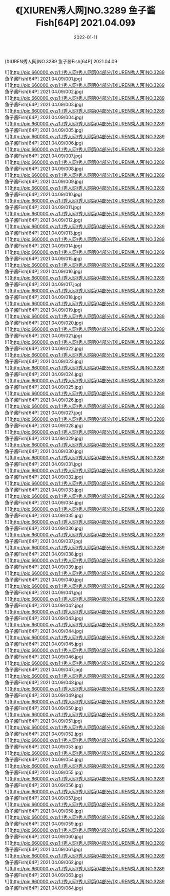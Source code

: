 ﻿---
layout: post
title:  《[XIUREN秀人网]NO.3289 鱼子酱Fish[64P] 2021.04.09》
date:   2022-01-11
img: http://pic.660000.xyz/1:/秀人网/秀人网第04部分/[XIUREN秀人网]NO.3289 鱼子酱Fish[64P] 2021.04.09/000.jpg
categories: [美女, 清纯, 唯美]
---

[XIUREN秀人网]NO.3289 鱼子酱Fish[64P] 2021.04.09

 ![](http://pic.660000.xyz/1:/秀人网/秀人网第04部分/[XIUREN秀人网]NO.3289 鱼子酱Fish[64P] 2021.04.09/001.jpg) <br>![](http://pic.660000.xyz/1:/秀人网/秀人网第04部分/[XIUREN秀人网]NO.3289 鱼子酱Fish[64P] 2021.04.09/002.jpg) <br>![](http://pic.660000.xyz/1:/秀人网/秀人网第04部分/[XIUREN秀人网]NO.3289 鱼子酱Fish[64P] 2021.04.09/003.jpg) <br>![](http://pic.660000.xyz/1:/秀人网/秀人网第04部分/[XIUREN秀人网]NO.3289 鱼子酱Fish[64P] 2021.04.09/004.jpg) <br>![](http://pic.660000.xyz/1:/秀人网/秀人网第04部分/[XIUREN秀人网]NO.3289 鱼子酱Fish[64P] 2021.04.09/005.jpg) <br>![](http://pic.660000.xyz/1:/秀人网/秀人网第04部分/[XIUREN秀人网]NO.3289 鱼子酱Fish[64P] 2021.04.09/006.jpg) <br>![](http://pic.660000.xyz/1:/秀人网/秀人网第04部分/[XIUREN秀人网]NO.3289 鱼子酱Fish[64P] 2021.04.09/007.jpg) <br>![](http://pic.660000.xyz/1:/秀人网/秀人网第04部分/[XIUREN秀人网]NO.3289 鱼子酱Fish[64P] 2021.04.09/008.jpg) <br>![](http://pic.660000.xyz/1:/秀人网/秀人网第04部分/[XIUREN秀人网]NO.3289 鱼子酱Fish[64P] 2021.04.09/009.jpg) <br>![](http://pic.660000.xyz/1:/秀人网/秀人网第04部分/[XIUREN秀人网]NO.3289 鱼子酱Fish[64P] 2021.04.09/010.jpg) <br>![](http://pic.660000.xyz/1:/秀人网/秀人网第04部分/[XIUREN秀人网]NO.3289 鱼子酱Fish[64P] 2021.04.09/011.jpg) <br>![](http://pic.660000.xyz/1:/秀人网/秀人网第04部分/[XIUREN秀人网]NO.3289 鱼子酱Fish[64P] 2021.04.09/012.jpg) <br>![](http://pic.660000.xyz/1:/秀人网/秀人网第04部分/[XIUREN秀人网]NO.3289 鱼子酱Fish[64P] 2021.04.09/013.jpg) <br>![](http://pic.660000.xyz/1:/秀人网/秀人网第04部分/[XIUREN秀人网]NO.3289 鱼子酱Fish[64P] 2021.04.09/014.jpg) <br>![](http://pic.660000.xyz/1:/秀人网/秀人网第04部分/[XIUREN秀人网]NO.3289 鱼子酱Fish[64P] 2021.04.09/015.jpg) <br>![](http://pic.660000.xyz/1:/秀人网/秀人网第04部分/[XIUREN秀人网]NO.3289 鱼子酱Fish[64P] 2021.04.09/016.jpg) <br>![](http://pic.660000.xyz/1:/秀人网/秀人网第04部分/[XIUREN秀人网]NO.3289 鱼子酱Fish[64P] 2021.04.09/017.jpg) <br>![](http://pic.660000.xyz/1:/秀人网/秀人网第04部分/[XIUREN秀人网]NO.3289 鱼子酱Fish[64P] 2021.04.09/018.jpg) <br>![](http://pic.660000.xyz/1:/秀人网/秀人网第04部分/[XIUREN秀人网]NO.3289 鱼子酱Fish[64P] 2021.04.09/019.jpg) <br>![](http://pic.660000.xyz/1:/秀人网/秀人网第04部分/[XIUREN秀人网]NO.3289 鱼子酱Fish[64P] 2021.04.09/020.jpg) <br>![](http://pic.660000.xyz/1:/秀人网/秀人网第04部分/[XIUREN秀人网]NO.3289 鱼子酱Fish[64P] 2021.04.09/021.jpg) <br>![](http://pic.660000.xyz/1:/秀人网/秀人网第04部分/[XIUREN秀人网]NO.3289 鱼子酱Fish[64P] 2021.04.09/022.jpg) <br>![](http://pic.660000.xyz/1:/秀人网/秀人网第04部分/[XIUREN秀人网]NO.3289 鱼子酱Fish[64P] 2021.04.09/023.jpg) <br>![](http://pic.660000.xyz/1:/秀人网/秀人网第04部分/[XIUREN秀人网]NO.3289 鱼子酱Fish[64P] 2021.04.09/024.jpg) <br>![](http://pic.660000.xyz/1:/秀人网/秀人网第04部分/[XIUREN秀人网]NO.3289 鱼子酱Fish[64P] 2021.04.09/025.jpg) <br>![](http://pic.660000.xyz/1:/秀人网/秀人网第04部分/[XIUREN秀人网]NO.3289 鱼子酱Fish[64P] 2021.04.09/026.jpg) <br>![](http://pic.660000.xyz/1:/秀人网/秀人网第04部分/[XIUREN秀人网]NO.3289 鱼子酱Fish[64P] 2021.04.09/027.jpg) <br>![](http://pic.660000.xyz/1:/秀人网/秀人网第04部分/[XIUREN秀人网]NO.3289 鱼子酱Fish[64P] 2021.04.09/028.jpg) <br>![](http://pic.660000.xyz/1:/秀人网/秀人网第04部分/[XIUREN秀人网]NO.3289 鱼子酱Fish[64P] 2021.04.09/029.jpg) <br>![](http://pic.660000.xyz/1:/秀人网/秀人网第04部分/[XIUREN秀人网]NO.3289 鱼子酱Fish[64P] 2021.04.09/030.jpg) <br>![](http://pic.660000.xyz/1:/秀人网/秀人网第04部分/[XIUREN秀人网]NO.3289 鱼子酱Fish[64P] 2021.04.09/031.jpg) <br>![](http://pic.660000.xyz/1:/秀人网/秀人网第04部分/[XIUREN秀人网]NO.3289 鱼子酱Fish[64P] 2021.04.09/032.jpg) <br>![](http://pic.660000.xyz/1:/秀人网/秀人网第04部分/[XIUREN秀人网]NO.3289 鱼子酱Fish[64P] 2021.04.09/033.jpg) <br>![](http://pic.660000.xyz/1:/秀人网/秀人网第04部分/[XIUREN秀人网]NO.3289 鱼子酱Fish[64P] 2021.04.09/034.jpg) <br>![](http://pic.660000.xyz/1:/秀人网/秀人网第04部分/[XIUREN秀人网]NO.3289 鱼子酱Fish[64P] 2021.04.09/035.jpg) <br>![](http://pic.660000.xyz/1:/秀人网/秀人网第04部分/[XIUREN秀人网]NO.3289 鱼子酱Fish[64P] 2021.04.09/036.jpg) <br>![](http://pic.660000.xyz/1:/秀人网/秀人网第04部分/[XIUREN秀人网]NO.3289 鱼子酱Fish[64P] 2021.04.09/037.jpg) <br>![](http://pic.660000.xyz/1:/秀人网/秀人网第04部分/[XIUREN秀人网]NO.3289 鱼子酱Fish[64P] 2021.04.09/038.jpg) <br>![](http://pic.660000.xyz/1:/秀人网/秀人网第04部分/[XIUREN秀人网]NO.3289 鱼子酱Fish[64P] 2021.04.09/039.jpg) <br>![](http://pic.660000.xyz/1:/秀人网/秀人网第04部分/[XIUREN秀人网]NO.3289 鱼子酱Fish[64P] 2021.04.09/040.jpg) <br>![](http://pic.660000.xyz/1:/秀人网/秀人网第04部分/[XIUREN秀人网]NO.3289 鱼子酱Fish[64P] 2021.04.09/041.jpg) <br>![](http://pic.660000.xyz/1:/秀人网/秀人网第04部分/[XIUREN秀人网]NO.3289 鱼子酱Fish[64P] 2021.04.09/042.jpg) <br>![](http://pic.660000.xyz/1:/秀人网/秀人网第04部分/[XIUREN秀人网]NO.3289 鱼子酱Fish[64P] 2021.04.09/043.jpg) <br>![](http://pic.660000.xyz/1:/秀人网/秀人网第04部分/[XIUREN秀人网]NO.3289 鱼子酱Fish[64P] 2021.04.09/044.jpg) <br>![](http://pic.660000.xyz/1:/秀人网/秀人网第04部分/[XIUREN秀人网]NO.3289 鱼子酱Fish[64P] 2021.04.09/045.jpg) <br>![](http://pic.660000.xyz/1:/秀人网/秀人网第04部分/[XIUREN秀人网]NO.3289 鱼子酱Fish[64P] 2021.04.09/046.jpg) <br>![](http://pic.660000.xyz/1:/秀人网/秀人网第04部分/[XIUREN秀人网]NO.3289 鱼子酱Fish[64P] 2021.04.09/047.jpg) <br>![](http://pic.660000.xyz/1:/秀人网/秀人网第04部分/[XIUREN秀人网]NO.3289 鱼子酱Fish[64P] 2021.04.09/048.jpg) <br>![](http://pic.660000.xyz/1:/秀人网/秀人网第04部分/[XIUREN秀人网]NO.3289 鱼子酱Fish[64P] 2021.04.09/049.jpg) <br>![](http://pic.660000.xyz/1:/秀人网/秀人网第04部分/[XIUREN秀人网]NO.3289 鱼子酱Fish[64P] 2021.04.09/050.jpg) <br>![](http://pic.660000.xyz/1:/秀人网/秀人网第04部分/[XIUREN秀人网]NO.3289 鱼子酱Fish[64P] 2021.04.09/051.jpg) <br>![](http://pic.660000.xyz/1:/秀人网/秀人网第04部分/[XIUREN秀人网]NO.3289 鱼子酱Fish[64P] 2021.04.09/052.jpg) <br>![](http://pic.660000.xyz/1:/秀人网/秀人网第04部分/[XIUREN秀人网]NO.3289 鱼子酱Fish[64P] 2021.04.09/053.jpg) <br>![](http://pic.660000.xyz/1:/秀人网/秀人网第04部分/[XIUREN秀人网]NO.3289 鱼子酱Fish[64P] 2021.04.09/054.jpg) <br>![](http://pic.660000.xyz/1:/秀人网/秀人网第04部分/[XIUREN秀人网]NO.3289 鱼子酱Fish[64P] 2021.04.09/055.jpg) <br>![](http://pic.660000.xyz/1:/秀人网/秀人网第04部分/[XIUREN秀人网]NO.3289 鱼子酱Fish[64P] 2021.04.09/056.jpg) <br>![](http://pic.660000.xyz/1:/秀人网/秀人网第04部分/[XIUREN秀人网]NO.3289 鱼子酱Fish[64P] 2021.04.09/057.jpg) <br>![](http://pic.660000.xyz/1:/秀人网/秀人网第04部分/[XIUREN秀人网]NO.3289 鱼子酱Fish[64P] 2021.04.09/058.jpg) <br>![](http://pic.660000.xyz/1:/秀人网/秀人网第04部分/[XIUREN秀人网]NO.3289 鱼子酱Fish[64P] 2021.04.09/059.jpg) <br>![](http://pic.660000.xyz/1:/秀人网/秀人网第04部分/[XIUREN秀人网]NO.3289 鱼子酱Fish[64P] 2021.04.09/060.jpg) <br>![](http://pic.660000.xyz/1:/秀人网/秀人网第04部分/[XIUREN秀人网]NO.3289 鱼子酱Fish[64P] 2021.04.09/061.jpg) <br>![](http://pic.660000.xyz/1:/秀人网/秀人网第04部分/[XIUREN秀人网]NO.3289 鱼子酱Fish[64P] 2021.04.09/062.jpg) <br>![](http://pic.660000.xyz/1:/秀人网/秀人网第04部分/[XIUREN秀人网]NO.3289 鱼子酱Fish[64P] 2021.04.09/063.jpg) <br>![](http://pic.660000.xyz/1:/秀人网/秀人网第04部分/[XIUREN秀人网]NO.3289 鱼子酱Fish[64P] 2021.04.09/064.jpg) <br>